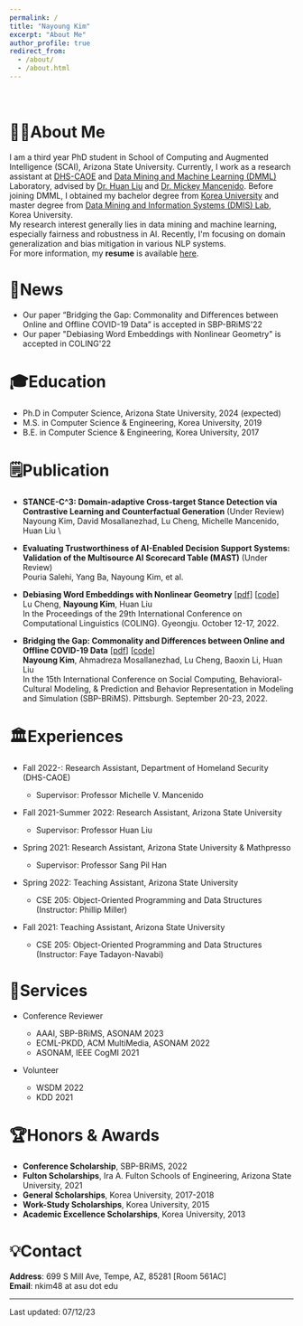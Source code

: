 ```yaml
---
permalink: /
title: "Nayoung Kim"
excerpt: "About Me"
author_profile: true
redirect_from: 
  - /about/
  - /about.html
---
```


\
👩‍💻About Me
======
I am a third year PhD student in School of Computing and Augmented Intelligence (SCAI), Arizona State University. Currently, I work as a research assistant at [DHS-CAOE](https://caoe.asu.edu/) and [Data Mining and Machine Learning (DMML)](https://dmml.asu.edu/) Laboratory, advised by [Dr. Huan Liu](https://www.public.asu.edu/~huanliu/) and [Dr. Mickey Mancenido](https://www.mickeymancenido.com/). Before joining DMML, I obtained my bachelor degree from [Korea University](https://www.korea.edu/mbshome/mbs/en/index.do) and master degree from [Data Mining and Information Systems (DMIS) Lab](https://dmis.korea.ac.kr/home), Korea University.\
My research interest generally lies in data mining and machine learning, especially fairness and robustness in AI. Recently, I'm focusing on domain generalization and bias mitigation in various NLP systems.\
For more information, my **resume** is available [here](../files/resume.pdf).

📰News
======
- Our paper “Bridging the Gap: Commonality and Differences between Online and Offline COVID-19 Data” is accepted in SBP-BRiMS'22
- Our paper "Debiasing Word Embeddings with Nonlinear Geometry" is accepted in COLING'22

🎓Education
======
* Ph.D in Computer Science, Arizona State University, 2024 (expected)
* M.S. in Computer Science & Engineering, Korea University, 2019
* B.E. in Computer Science & Engineering, Korea University, 2017

🗒️Publication
======
- **STANCE-C^3: Domain-adaptive Cross-target Stance Detection via Contrastive Learning and Counterfactual Generation** (Under Review)\
Nayoung Kim, David Mosallanezhad, Lu Cheng, Michelle Mancenido, Huan Liu \	

- **Evaluating Trustworthiness of AI-Enabled Decision Support Systems: Validation of the Multisource AI Scorecard Table (MAST)** (Under Review)\
Pouria Salehi, Yang Ba, Nayoung Kim, et al.

- **Debiasing Word Embeddings with Nonlinear Geometry** [[pdf](https://arxiv.org/pdf/2208.13899.pdf)] [[code](https://github.com/GitHubLuCheng/Implementation-of-JoSEC-COLING-22)]\
Lu Cheng, **Nayoung Kim**, Huan Liu \
In the Proceedings of the 29th International Conference on Computational Linguistics (COLING). Gyeongju. October 12-17, 2022.

- **Bridging the Gap: Commonality and Differences between Online and Offline COVID-19 Data** [[pdf](https://arxiv.org/pdf/2208.03907.pdf)] [[code](https://github.com/nayoungkim94/Bridging-the-Gap)]\
**Nayoung Kim**, Ahmadreza Mosallanezhad, Lu Cheng, Baoxin Li, Huan Liu \
In the 15th International Conference on Social Computing, Behavioral-Cultural Modeling, & Prediction and Behavior Representation in Modeling and Simulation (SBP-BRiMS). Pittsburgh. September 20-23, 2022.

🏛️Experiences
======
* Fall 2022-: Research Assistant, Department of Homeland Security (DHS-CAOE)
  * Supervisor: Professor Michelle V. Mancenido

* Fall 2021-Summer 2022: Research Assistant, Arizona State University
  * Supervisor: Professor Huan Liu

* Spring 2021: Research Assistant, Arizona State University & Mathpresso
  * Supervisor: Professor Sang Pil Han

* Spring 2022: Teaching Assistant, Arizona State University
  * CSE 205: Object-Oriented Programming and Data Structures (Instructor: Phillip Miller)

* Fall 2021: Teaching Assistant, Arizona State University
  * CSE 205: Object-Oriented Programming and Data Structures (Instructor: Faye Tadayon-Navabi)

🏢Services
======
* Conference Reviewer
  * AAAI, SBP-BRiMS, ASONAM 2023
  * ECML-PKDD, ACM MultiMedia, ASONAM 2022
  * ASONAM, IEEE CogMI 2021

* Volunteer
  * WSDM 2022
  * KDD 2021 


🏆Honors & Awards
======
* **Conference Scholarship**, SBP-BRiMS, 2022
* **Fulton Scholarships**, Ira A. Fulton Schools of Engineering, Arizona State University, 2021
* **General Scholarships**, Korea University, 2017-2018
* **Work-Study Scholarships**, Korea University, 2015
* **Academic Excellence Scholarships**, Korea University, 2013


💡Contact
=====
**Address**: 699 S Mill Ave, Tempe, AZ, 85281 [Room 561AC]\
**Email**: nkim48 at asu dot edu


------
Last updated: 07/12/23

